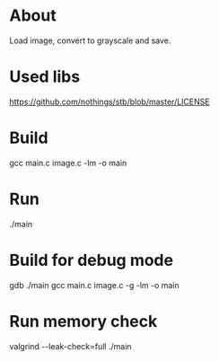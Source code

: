 # About
Load image, convert to grayscale and save.

# Used libs
https://github.com/nothings/stb/blob/master/LICENSE
# Build
gcc main.c image.c -lm -o main

# Run
./main

# Build for debug mode
gdb ./main
gcc main.c image.c -g -lm -o main 

# Run memory check
valgrind --leak-check=full ./main